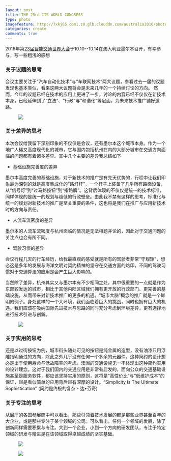 ```yaml
---
layout: post
title: THE 23rd ITS WORLD CONGRESS
type: photo
imagefeature: http://7xkj65.com1.z0.glb.clouddn.com/australia2016/photos/its-wc-logo.jpg
categories: create
comments: true
---
```


2016年第[23届智能交通世界大会](http://www.itsworldcongress2016.com/)于10.10--10.14在澳大利亚墨尔本召开，有幸参与，写一些粗浅的感想

### 关于议题的思考

会议主要关注于“汽车自动化技术”与“车联网技术”两大议题，参看过去一届的议题发现也基本类似，看来这两大议题将会是未来几年的一个持续讨论的方向。
然而，今年的议题已经在技术的应用上更进了一步，讨论的内容已经不仅仅在新技术本身，已经延伸到了“立法”、“行政”与“和谐化”等层面，为未来技术推广铺好道路。 

<figure>
	<a href="http://7xkj65.com1.z0.glb.clouddn.com/australia2016/photos/its-wc-01.JPG"><img src="http://7xkj65.com1.z0.glb.clouddn.com/australia2016/photos/its-wc-01.JPG"></a>
</figure>

### 关于差异的思考

本次会议给我留下深刻印象的不仅仅是会议，还有墨尔本这个城市本身。作为一个地广人稀又高度现代化的城市，它与国内包括杭州在内的大部分城市在交通方向面临的问题都有着诸多差异。其中几个主要的差异我总结如下 

* 基础设施完善度的差异 

墨尔本高度完善的基础设施，对于新技术的推广是有先天优势的，行程中让我们印象最为深刻的就是高度集成化的“路灯杆”，一个杆子上装备了几乎所有路面设备，从“信号灯”到“过马路按钮”到“指路牌”。这背后体现的不仅仅是统一的技术标准，同样体现的是统一的规划与超低的行政壁垒。由此我不禁有这样的思考，标准化与统一的规划对新技术的推广是至关重要的条件，这也将是我们在推广与应用新技术时的方向与责任。 

* 人流车流密度的差异 

墨尔本的人流车流密度与杭州面临的情况是无法相题并论的，因此对于交通问题的关注点也会有所不同。 

* 驾驶习惯的差异 

会议行程几天的行车经历，给我最直观的感受就是所有的驾驶者非常“守规矩”，想必这是多年的发展与海洋文明对契约精神的坚守在交通方面的烙印。不同的驾驶习惯对于交通算法的应用是会产生巨大影响的。 

当然除了差异，杭州其实又与墨尔本有不少相同之处，其中很重要的一点就是作为东部较发达的城市，相比于其他内陆区域我们拥有更开放的行政部门、更完善的基础设施，从而带来对新技术推广的更多的机遇。“城市大脑”概念的推广就是一个鲜明的例子。身处这样的一个大环境，我们面临着巨大的挑战，同时也拥有巨大的机遇。我们应该在吸纳国际先进技术与思路的同时充分考虑到环境差异，更有选择地进行技术引进与创新。 

<figure>
	<a href="http://7xkj65.com1.z0.glb.clouddn.com/australia2016/photos/its-wc-02.JPG"><img src="http://7xkj65.com1.z0.glb.clouddn.com/australia2016/photos/its-wc-02.JPG"></a>
</figure>

### 关于实用的思考

还是以过街按钮为例，城市街头随处可见的按钮是纯金属的造型，没有油漆只用浮雕指明通过的方向，除此之外几乎没有任何一个多余的元器件。这种简约的设计想必是出于使用寿命与低故障率的考虑。澳洲的交通设施无一不体现出这种简约实用的设计理念。这对于我们国内的交通应用是非常有启发的，面向公众的交通基础设施甚至是服务软件，都应该坚持实用的原则，这将是“高性价比”与“低维护成本”的保证，越是看似简单的应用背后越有深厚的设计。“Simplicity Is The Ultimate Sophistication” (简约是终极的复杂 - 达•芬奇) 

### 关于专注的思考

从展厅的各国参展商中可以看出，那些引领着技术发展的都是那些业界甚至百年的大企业，或是那些专注于某个领域的公司。可以看出，任何一个领域的发展，除了创新同样需要积累与专注。大到一个企业，小到一个方向的研发团队，专注于特定领域的研发与精进是在该领域取得卓越成绩的坚实基础。 

<figure>
	<a href="http://7xkj65.com1.z0.glb.clouddn.com/australia2016/photos/its-wc-03.JPG"><img src="http://7xkj65.com1.z0.glb.clouddn.com/australia2016/photos/its-wc-03.JPG"></a>
</figure>


<figure>
	<a href="http://7xkj65.com1.z0.glb.clouddn.com/australia2016/photos/its-wc-badge.JPG"><img src="http://7xkj65.com1.z0.glb.clouddn.com/australia2016/photos/its-wc-badge.JPG"></a>
</figure>




